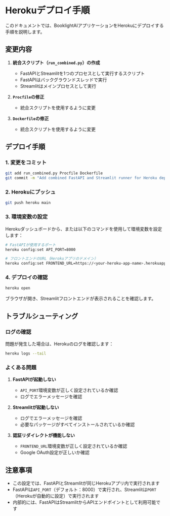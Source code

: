 # Herokuデプロイ手順

このドキュメントでは、BooklightAIアプリケーションをHerokuにデプロイする手順を説明します。

## 変更内容

1. **統合スクリプト（`run_combined.py`）の作成**
   - FastAPIとStreamlitを1つのプロセスとして実行するスクリプト
   - FastAPIはバックグラウンドスレッドで実行
   - Streamlitはメインプロセスとして実行

2. **`Procfile`の修正**
   - 統合スクリプトを使用するように変更

3. **`Dockerfile`の修正**
   - 統合スクリプトを使用するように変更

## デプロイ手順

### 1. 変更をコミット

```bash
git add run_combined.py Procfile Dockerfile
git commit -m "Add combined FastAPI and Streamlit runner for Heroku deployment"
```

### 2. Herokuにプッシュ

```bash
git push heroku main
```

### 3. 環境変数の設定

Herokuダッシュボードから、または以下のコマンドを使用して環境変数を設定します：

```bash
# FastAPIが使用するポート
heroku config:set API_PORT=8000

# フロントエンドのURL（Herokuアプリのドメイン）
heroku config:set FRONTEND_URL=https://<your-heroku-app-name>.herokuapp.com
```

### 4. デプロイの確認

```bash
heroku open
```

ブラウザが開き、Streamlitフロントエンドが表示されることを確認します。

## トラブルシューティング

### ログの確認

問題が発生した場合は、Herokuのログを確認します：

```bash
heroku logs --tail
```

### よくある問題

1. **FastAPIが起動しない**
   - `API_PORT`環境変数が正しく設定されているか確認
   - ログでエラーメッセージを確認

2. **Streamlitが起動しない**
   - ログでエラーメッセージを確認
   - 必要なパッケージがすべてインストールされているか確認

3. **認証リダイレクトが機能しない**
   - `FRONTEND_URL`環境変数が正しく設定されているか確認
   - Google OAuth設定が正しいか確認

## 注意事項

- この設定では、FastAPIとStreamlitが同じHerokuアプリ内で実行されます
- FastAPIは`API_PORT`（デフォルト：8000）で実行され、Streamlitは`PORT`（Herokuが自動的に設定）で実行されます
- 内部的には、FastAPIはStreamlitからAPIエンドポイントとして利用可能です
